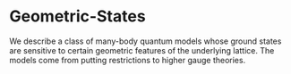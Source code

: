 # Geometric-States
We describe a class of many-body quantum models whose ground states are sensitive to certain geometric features of the underlying lattice. The models come from putting restrictions to higher gauge theories. 
